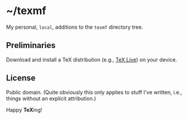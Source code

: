 # ~/texmf

My personal, `local`, additions to the `texmf` directory tree.

## Preliminaries

Download and install a TeX distribution (e.g., [TeX Live](https://www.tug.org/texlive/)) on your device.

## License

Public domain. (Quite obviously this only applies to stuff I've written, i.e., things without an explicit attribution.)

Happy **TeX**ing!
